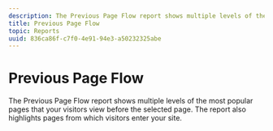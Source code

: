 ```yaml
---
description: The Previous Page Flow report shows multiple levels of the most popular pages that your visitors view before the selected page. The report also highlights pages from which visitors enter your site.
title: Previous Page Flow
topic: Reports
uuid: 836ca86f-c7f0-4e91-94e3-a50232325abe
---
```


# Previous Page Flow

The Previous Page Flow report shows multiple levels of the most popular pages that your visitors view before the selected page. The report also highlights pages from which visitors enter your site.

